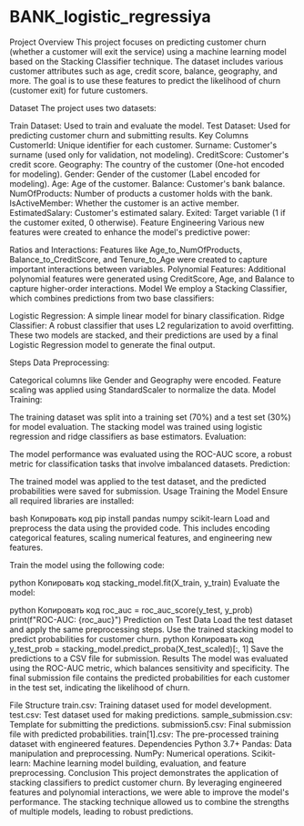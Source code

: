# BANK_logistic_regressiya
Project Overview
This project focuses on predicting customer churn (whether a customer will exit the service) using a machine learning model based on the Stacking Classifier technique. The dataset includes various customer attributes such as age, credit score, balance, geography, and more. The goal is to use these features to predict the likelihood of churn (customer exit) for future customers.

Dataset
The project uses two datasets:

Train Dataset: Used to train and evaluate the model.
Test Dataset: Used for predicting customer churn and submitting results.
Key Columns
CustomerId: Unique identifier for each customer.
Surname: Customer's surname (used only for validation, not modeling).
CreditScore: Customer's credit score.
Geography: The country of the customer (One-hot encoded for modeling).
Gender: Gender of the customer (Label encoded for modeling).
Age: Age of the customer.
Balance: Customer's bank balance.
NumOfProducts: Number of products a customer holds with the bank.
IsActiveMember: Whether the customer is an active member.
EstimatedSalary: Customer's estimated salary.
Exited: Target variable (1 if the customer exited, 0 otherwise).
Feature Engineering
Various new features were created to enhance the model's predictive power:

Ratios and Interactions: Features like Age_to_NumOfProducts, Balance_to_CreditScore, and Tenure_to_Age were created to capture important interactions between variables.
Polynomial Features: Additional polynomial features were generated using CreditScore, Age, and Balance to capture higher-order interactions.
Model
We employ a Stacking Classifier, which combines predictions from two base classifiers:

Logistic Regression: A simple linear model for binary classification.
Ridge Classifier: A robust classifier that uses L2 regularization to avoid overfitting.
These two models are stacked, and their predictions are used by a final Logistic Regression model to generate the final output.

Steps
Data Preprocessing:

Categorical columns like Gender and Geography were encoded.
Feature scaling was applied using StandardScaler to normalize the data.
Model Training:

The training dataset was split into a training set (70%) and a test set (30%) for model evaluation.
The stacking model was trained using logistic regression and ridge classifiers as base estimators.
Evaluation:

The model performance was evaluated using the ROC-AUC score, a robust metric for classification tasks that involve imbalanced datasets.
Prediction:

The trained model was applied to the test dataset, and the predicted probabilities were saved for submission.
Usage
Training the Model
Ensure all required libraries are installed:

bash
Копировать код
pip install pandas numpy scikit-learn
Load and preprocess the data using the provided code. This includes encoding categorical features, scaling numerical features, and engineering new features.

Train the model using the following code:

python
Копировать код
stacking_model.fit(X_train, y_train)
Evaluate the model:

python
Копировать код
roc_auc = roc_auc_score(y_test, y_prob)
print(f"ROC-AUC: {roc_auc}")
Prediction on Test Data
Load the test dataset and apply the same preprocessing steps.
Use the trained stacking model to predict probabilities for customer churn.
python
Копировать код
y_test_prob = stacking_model.predict_proba(X_test_scaled)[:, 1]
Save the predictions to a CSV file for submission.
Results
The model was evaluated using the ROC-AUC metric, which balances sensitivity and specificity. The final submission file contains the predicted probabilities for each customer in the test set, indicating the likelihood of churn.

File Structure
train.csv: Training dataset used for model development.
test.csv: Test dataset used for making predictions.
sample_submission.csv: Template for submitting the predictions.
submission5.csv: Final submission file with predicted probabilities.
train[1].csv: The pre-processed training dataset with engineered features.
Dependencies
Python 3.7+
Pandas: Data manipulation and preprocessing.
NumPy: Numerical operations.
Scikit-learn: Machine learning model building, evaluation, and feature preprocessing.
Conclusion
This project demonstrates the application of stacking classifiers to predict customer churn. By leveraging engineered features and polynomial interactions, we were able to improve the model's performance. The stacking technique allowed us to combine the strengths of multiple models, leading to robust predictions.
